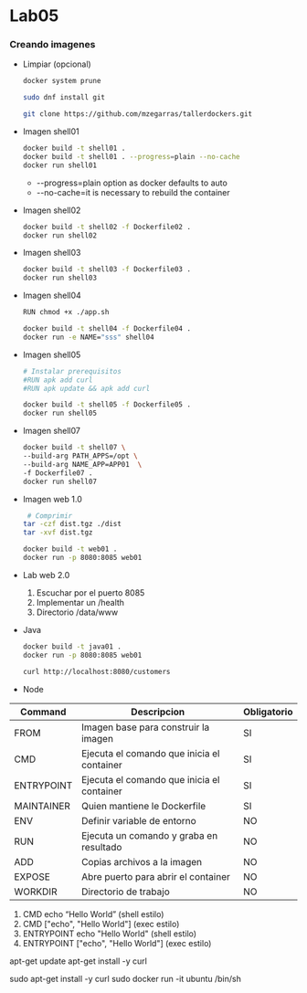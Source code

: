 # Lab05

### Creando imagenes

* Limpiar (opcional)
    ```bash
    docker system prune

    sudo dnf install git
    
    git clone https://github.com/mzegarras/tallerdockers.git

    ```


* Imagen shell01
    ```bash
    docker build -t shell01 .
    docker build -t shell01 . --progress=plain --no-cache
    docker run shell01
    ```
    * --progress=plain option as docker defaults to auto
    * --no-cache=it is necessary to rebuild the container

* Imagen shell02
    ```bash
    docker build -t shell02 -f Dockerfile02 .
    docker run shell02
    ```

* Imagen shell03
    ```bash
    docker build -t shell03 -f Dockerfile03 .
    docker run shell03
    ```

* Imagen shell04


    ```bash
    RUN chmod +x ./app.sh
    ```

    ```bash
    docker build -t shell04 -f Dockerfile04 .
    docker run -e NAME="sss" shell04
    ```

* Imagen shell05

    ```bash
    # Instalar prerequisitos
    #RUN apk add curl
    #RUN apk update && apk add curl
    ```

    ```bash
    docker build -t shell05 -f Dockerfile05 .
    docker run shell05
    ```


* Imagen shell07

    ```bash
    docker build -t shell07 \
    --build-arg PATH_APPS=/opt \
    --build-arg NAME_APP=APP01  \
    -f Dockerfile07 .
    docker run shell07
    ```

* Imagen web 1.0

    ```bash
     # Comprimir
    tar -czf dist.tgz ./dist
    tar -xvf dist.tgz
    ```

    ```bash
    docker build -t web01 .
    docker run -p 8080:8085 web01
    ```

* Lab web 2.0
    1. Escuchar por el puerto 8085
    1. Implementar un /health
    1. Directorio /data/www

* Java
    ```bash
    docker build -t java01 .
    docker run -p 8080:8085 web01
    ```

    ```bash
    curl http://localhost:8080/customers
    ```

* Node


|Command    |Descripcion|Obligatorio|
|-----------|-----------|-----------|
|FROM       |Imagen base para construir la imagen|SI|
|CMD	    |Ejecuta el comando que inicia el container|SI|
|ENTRYPOINT |Ejecuta el comando que inicia el container|SI|
|MAINTAINER |Quien mantiene le Dockerfile|SI
|ENV |Definir variable de entorno|NO
|RUN |Ejecuta un comando y graba en resultado|NO
|ADD |Copias archivos a la imagen|NO
|EXPOSE|Abre puerto para abrir el container|NO
|WORKDIR|Directorio de trabajo|NO

1. CMD echo “Hello World” (shell estilo)
1. CMD ["echo", "Hello World"] (exec estilo)
1. ENTRYPOINT echo "Hello World" (shell estilo)
1. ENTRYPOINT ["echo", "Hello World"] (exec estilo)



apt-get update
apt-get install -y curl



sudo apt-get install -y curl
sudo docker run -it ubuntu /bin/sh